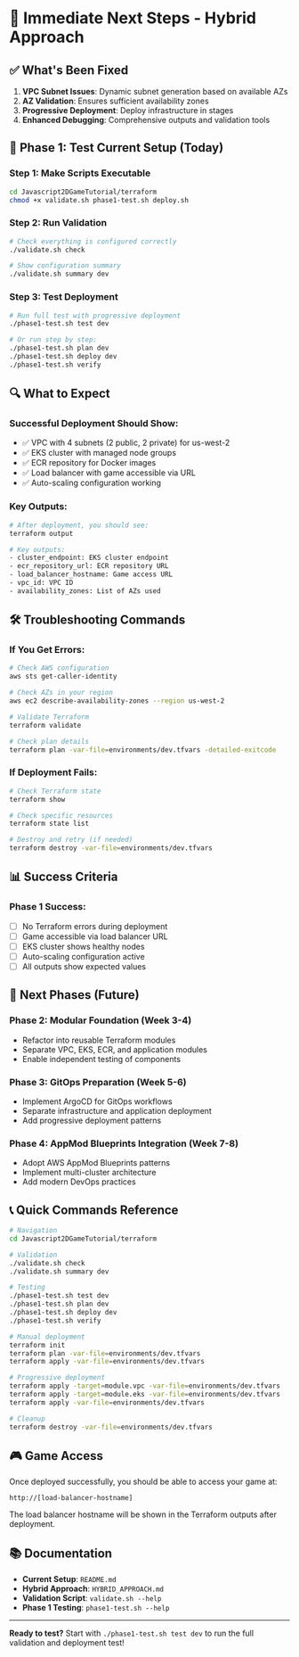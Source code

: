 # 🚀 Immediate Next Steps - Hybrid Approach

## ✅ **What's Been Fixed**

1. **VPC Subnet Issues**: Dynamic subnet generation based on available AZs
2. **AZ Validation**: Ensures sufficient availability zones
3. **Progressive Deployment**: Deploy infrastructure in stages
4. **Enhanced Debugging**: Comprehensive outputs and validation tools

## 🎯 **Phase 1: Test Current Setup (Today)**

### **Step 1: Make Scripts Executable**
```bash
cd Javascript2DGameTutorial/terraform
chmod +x validate.sh phase1-test.sh deploy.sh
```

### **Step 2: Run Validation**
```bash
# Check everything is configured correctly
./validate.sh check

# Show configuration summary
./validate.sh summary dev
```

### **Step 3: Test Deployment**
```bash
# Run full test with progressive deployment
./phase1-test.sh test dev

# Or run step by step:
./phase1-test.sh plan dev
./phase1-test.sh deploy dev
./phase1-test.sh verify
```

## 🔍 **What to Expect**

### **Successful Deployment Should Show:**
- ✅ VPC with 4 subnets (2 public, 2 private) for us-west-2
- ✅ EKS cluster with managed node groups
- ✅ ECR repository for Docker images
- ✅ Load balancer with game accessible via URL
- ✅ Auto-scaling configuration working

### **Key Outputs:**
```bash
# After deployment, you should see:
terraform output

# Key outputs:
- cluster_endpoint: EKS cluster endpoint
- ecr_repository_url: ECR repository URL
- load_balancer_hostname: Game access URL
- vpc_id: VPC ID
- availability_zones: List of AZs used
```

## 🛠️ **Troubleshooting Commands**

### **If You Get Errors:**
```bash
# Check AWS configuration
aws sts get-caller-identity

# Check AZs in your region
aws ec2 describe-availability-zones --region us-west-2

# Validate Terraform
terraform validate

# Check plan details
terraform plan -var-file=environments/dev.tfvars -detailed-exitcode
```

### **If Deployment Fails:**
```bash
# Check Terraform state
terraform show

# Check specific resources
terraform state list

# Destroy and retry (if needed)
terraform destroy -var-file=environments/dev.tfvars
```

## 📊 **Success Criteria**

### **Phase 1 Success:**
- [ ] No Terraform errors during deployment
- [ ] Game accessible via load balancer URL
- [ ] EKS cluster shows healthy nodes
- [ ] Auto-scaling configuration active
- [ ] All outputs show expected values

## 🔄 **Next Phases (Future)**

### **Phase 2: Modular Foundation (Week 3-4)**
- Refactor into reusable Terraform modules
- Separate VPC, EKS, ECR, and application modules
- Enable independent testing of components

### **Phase 3: GitOps Preparation (Week 5-6)**
- Implement ArgoCD for GitOps workflows
- Separate infrastructure and application deployment
- Add progressive deployment patterns

### **Phase 4: AppMod Blueprints Integration (Week 7-8)**
- Adopt AWS AppMod Blueprints patterns
- Implement multi-cluster architecture
- Add modern DevOps practices

## 📞 **Quick Commands Reference**

```bash
# Navigation
cd Javascript2DGameTutorial/terraform

# Validation
./validate.sh check
./validate.sh summary dev

# Testing
./phase1-test.sh test dev
./phase1-test.sh plan dev
./phase1-test.sh deploy dev
./phase1-test.sh verify

# Manual deployment
terraform init
terraform plan -var-file=environments/dev.tfvars
terraform apply -var-file=environments/dev.tfvars

# Progressive deployment
terraform apply -target=module.vpc -var-file=environments/dev.tfvars
terraform apply -target=module.eks -var-file=environments/dev.tfvars
terraform apply -var-file=environments/dev.tfvars

# Cleanup
terraform destroy -var-file=environments/dev.tfvars
```

## 🎮 **Game Access**

Once deployed successfully, you should be able to access your game at:
```
http://[load-balancer-hostname]
```

The load balancer hostname will be shown in the Terraform outputs after deployment.

## 📚 **Documentation**

- **Current Setup**: `README.md`
- **Hybrid Approach**: `HYBRID_APPROACH.md`
- **Validation Script**: `validate.sh --help`
- **Phase 1 Testing**: `phase1-test.sh --help`

---

**Ready to test?** Start with `./phase1-test.sh test dev` to run the full validation and deployment test! 